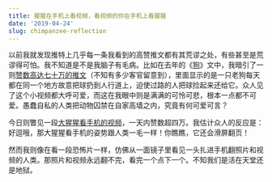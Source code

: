 ```yaml
---
title: 猩猩在手机上看视频，看视频的你在手机上看猩猩
date: '2019-04-24'
slug: chimpanzee-reflection
---
```


以前我就发现推特上几乎每一条我看到的高赞推文都有其荒谬之处，有些甚至是荒谬得可怕。我不知道是不是我脑子有毛病。比如在去年的《[狗](/cn/2018/10/dog/)》文中，我暗引了一则[赞数高达七十万的推文](https://tw.com/dog_rates/status/1054404072164548611)（不知有多少客官留意到），里面显示的是一只老狗每天都在同一个地方故意把球扔到人行道上，迫使过路的人把球捡起来还给它。众人见了这个小视频都大呼可爱，而这在我眼中则是满满的可怜可悲，根本一点都不可爱。愚蠢自私的人类把动物囚禁在自家高墙之内，究竟有何可爱可言？

今日则瞥见一段[大猩猩看手机的视频](https://tw.com/_DanielSinclair/status/1121252893586276352)，一天内赞数超四万。我估计众人的反应是：好逗哦，那大猩猩看手机的姿势跟人类一毛一样！你瞧瞧，它还会滑屏翻页！

然而我则像在看一段恐怖片一样，仿佛从一面镜子里看见一头扎进手机翻照片和视频的人类。那照片和视频永远翻不完，看完一个点下一个。不知我们是活在天堂还是地狱。
